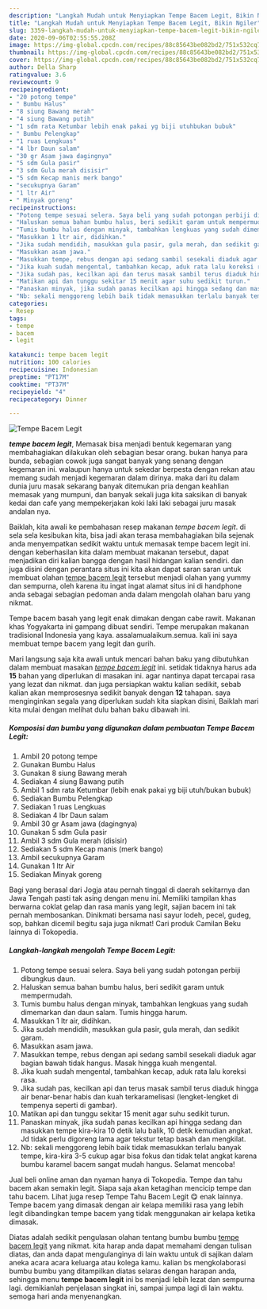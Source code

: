 ```yaml
---
description: "Langkah Mudah untuk Menyiapkan Tempe Bacem Legit, Bikin Ngiler"
title: "Langkah Mudah untuk Menyiapkan Tempe Bacem Legit, Bikin Ngiler"
slug: 3359-langkah-mudah-untuk-menyiapkan-tempe-bacem-legit-bikin-ngiler
date: 2020-09-06T02:55:55.208Z
image: https://img-global.cpcdn.com/recipes/88c85643be082bd2/751x532cq70/tempe-bacem-legit-foto-resep-utama.jpg
thumbnail: https://img-global.cpcdn.com/recipes/88c85643be082bd2/751x532cq70/tempe-bacem-legit-foto-resep-utama.jpg
cover: https://img-global.cpcdn.com/recipes/88c85643be082bd2/751x532cq70/tempe-bacem-legit-foto-resep-utama.jpg
author: Della Sharp
ratingvalue: 3.6
reviewcount: 9
recipeingredient:
- "20 potong tempe"
- " Bumbu Halus"
- "8 siung Bawang merah"
- "4 siung Bawang putih"
- "1 sdm rata Ketumbar lebih enak pakai yg biji utuhbukan bubuk"
- " Bumbu Pelengkap"
- "1 ruas Lengkuas"
- "4 lbr Daun salam"
- "30 gr Asam jawa dagingnya"
- "5 sdm Gula pasir"
- "3 sdm Gula merah disisir"
- "5 sdm Kecap manis merk bango"
- "secukupnya Garam"
- "1 ltr Air"
- " Minyak goreng"
recipeinstructions:
- "Potong tempe sesuai selera. Saya beli yang sudah potongan perbiji dibungkus daun."
- "Haluskan semua bahan bumbu halus, beri sedikit garam untuk mempermudah."
- "Tumis bumbu halus dengan minyak, tambahkan lengkuas yang sudah dimemarkan dan daun salam. Tumis hingga harum."
- "Masukkan 1 ltr air, didihkan."
- "Jika sudah mendidih, masukkan gula pasir, gula merah, dan sedikit garam."
- "Masukkan asam jawa."
- "Masukkan tempe, rebus dengan api sedang sambil sesekali diaduk agar bagian bawah tidak hangus. Masak hingga kuah mengental."
- "Jika kuah sudah mengental, tambahkan kecap, aduk rata lalu koreksi rasa."
- "Jika sudah pas, kecilkan api dan terus masak sambil terus diaduk hingga air benar-benar habis dan kuah terkaramelisasi (lengket-lengket di tempenya seperti di gambar)."
- "Matikan api dan tunggu sekitar 15 menit agar suhu sedikit turun."
- "Panaskan minyak, jika sudah panas kecilkan api hingga sedang dan masukkan tempe kira-kira 10 detik lalu balik, 10 detik kemudian angkat. Jd tidak perlu digoreng lama agar tekstur tetap basah dan mengkilat."
- "Nb: sekali menggoreng lebih baik tidak memasukkan terlalu banyak tempe, kira-kira 3-5 cukup agar bisa fokus dan tidak telat angkat karena bumbu karamel bacem sangat mudah hangus. Selamat mencoba!"
categories:
- Resep
tags:
- tempe
- bacem
- legit

katakunci: tempe bacem legit 
nutrition: 100 calories
recipecuisine: Indonesian
preptime: "PT17M"
cooktime: "PT37M"
recipeyield: "4"
recipecategory: Dinner

---
```



![Tempe Bacem Legit](https://img-global.cpcdn.com/recipes/88c85643be082bd2/751x532cq70/tempe-bacem-legit-foto-resep-utama.jpg)

<b><i>tempe bacem legit</i></b>, Memasak bisa menjadi bentuk kegemaran yang membahagiakan dilakukan oleh sebagian besar orang. bukan hanya para bunda, sebagian cowok juga sangat banyak yang senang dengan kegemaran ini. walaupun hanya untuk sekedar berpesta dengan rekan atau memang sudah menjadi kegemaran dalam dirinya. maka dari itu dalam dunia juru masak sekarang banyak ditemukan pria dengan keahlian memasak yang mumpuni, dan banyak sekali juga kita saksikan di banyak kedai dan cafe yang mempekerjakan koki laki laki sebagai juru masak andalan nya.

Baiklah, kita awali ke pembahasan resep makanan <i>tempe bacem legit</i>. di sela sela kesibukan kita, bisa jadi akan terasa membahagiakan bila sejenak anda menyempatkan sedikit waktu untuk memasak tempe bacem legit ini. dengan keberhasilan kita dalam membuat makanan tersebut, dapat menjadikan diri kalian bangga dengan hasil hidangan kalian sendiri. dan juga disini dengan perantara situs ini kita akan dapat saran saran untuk membuat olahan <u>tempe bacem legit</u> tersebut menjadi olahan yang yummy dan sempurna, oleh karena itu ingat ingat alamat situs ini di handphone anda sebagai sebagian pedoman anda dalam mengolah olahan baru yang nikmat.

Tempe bacem basah yang legit enak dimakan dengan cabe rawit. Makanan khas Yogyakarta ini gampang dibuat sendiri. Tempe merupakan makanan tradisional Indonesia yang kaya. assalamualaikum.semua. kali ini saya membuat tempe bacem yang legit dan gurih.


Mari langsung saja kita awali untuk mencari bahan baku yang dibutuhkan dalam membuat masakan <u><i>tempe bacem legit</i></u> ini. setidak tidaknya harus ada <b>15</b> bahan yang diperlukan di masakan ini. agar nantinya dapat tercapai rasa yang lezat dan nikmat. dan juga persiapkan waktu kalian sedikit, sebab kalian akan memprosesnya sedikit banyak dengan <b>12</b> tahapan. saya menginginkan segala yang diperlukan sudah kita siapkan disini, Baiklah mari kita mulai dengan melihat dulu bahan baku dibawah ini.

<!--inarticleads1-->

##### Komposisi dan bumbu yang digunakan dalam pembuatan Tempe Bacem Legit:

1. Ambil 20 potong tempe
1. Gunakan  Bumbu Halus
1. Gunakan 8 siung Bawang merah
1. Sediakan 4 siung Bawang putih
1. Ambil 1 sdm rata Ketumbar (lebih enak pakai yg biji utuh/bukan bubuk)
1. Sediakan  Bumbu Pelengkap
1. Sediakan 1 ruas Lengkuas
1. Sediakan 4 lbr Daun salam
1. Ambil 30 gr Asam jawa (dagingnya)
1. Gunakan 5 sdm Gula pasir
1. Ambil 3 sdm Gula merah (disisir)
1. Sediakan 5 sdm Kecap manis (merk bango)
1. Ambil secukupnya Garam
1. Gunakan 1 ltr Air
1. Sediakan  Minyak goreng


Bagi yang berasal dari Jogja atau pernah tinggal di daerah sekitarnya dan Jawa Tengah pasti tak asing dengan menu ini. Memiliki tampilan khas berwarna coklat gelap dan rasa manis yang legit, sajian bacem ini tak pernah membosankan. Dinikmati bersama nasi sayur lodeh, pecel, gudeg, sop, bahkan dicemil begitu saja juga nikmat! Cari produk Camilan Beku lainnya di Tokopedia. 

<!--inarticleads2-->

##### Langkah-langkah mengolah Tempe Bacem Legit:

1. Potong tempe sesuai selera. Saya beli yang sudah potongan perbiji dibungkus daun.
1. Haluskan semua bahan bumbu halus, beri sedikit garam untuk mempermudah.
1. Tumis bumbu halus dengan minyak, tambahkan lengkuas yang sudah dimemarkan dan daun salam. Tumis hingga harum.
1. Masukkan 1 ltr air, didihkan.
1. Jika sudah mendidih, masukkan gula pasir, gula merah, dan sedikit garam.
1. Masukkan asam jawa.
1. Masukkan tempe, rebus dengan api sedang sambil sesekali diaduk agar bagian bawah tidak hangus. Masak hingga kuah mengental.
1. Jika kuah sudah mengental, tambahkan kecap, aduk rata lalu koreksi rasa.
1. Jika sudah pas, kecilkan api dan terus masak sambil terus diaduk hingga air benar-benar habis dan kuah terkaramelisasi (lengket-lengket di tempenya seperti di gambar).
1. Matikan api dan tunggu sekitar 15 menit agar suhu sedikit turun.
1. Panaskan minyak, jika sudah panas kecilkan api hingga sedang dan masukkan tempe kira-kira 10 detik lalu balik, 10 detik kemudian angkat. Jd tidak perlu digoreng lama agar tekstur tetap basah dan mengkilat.
1. Nb: sekali menggoreng lebih baik tidak memasukkan terlalu banyak tempe, kira-kira 3-5 cukup agar bisa fokus dan tidak telat angkat karena bumbu karamel bacem sangat mudah hangus. Selamat mencoba!


Jual beli online aman dan nyaman hanya di Tokopedia. Tempe dan tahu bacem akan semakin legit. Siapa saja akan ketagihan mencicip tempe dan tahu bacem. Lihat juga resep Tempe Tahu Bacem Legit 😋 enak lainnya. Tempe bacem yang dimasak dengan air kelapa memiliki rasa yang lebih legit dibandingkan tempe bacem yang tidak menggunakan air kelapa ketika dimasak. 

Diatas adalah sedikit pengulasan olahan tentang bumbu bumbu <u>tempe bacem legit</u> yang nikmat. kita harap anda dapat memahami dengan tulisan diatas, dan anda dapat mengulanginya di lain waktu untuk di sajikan dalam aneka acara acara keluarga atau kolega kamu. kalian bs mengkolaborasi bumbu bumbu yang ditampilkan diatas selaras dengan harapan anda, sehingga menu <b>tempe bacem legit</b> ini bs menjadi lebih lezat dan sempurna lagi. demikianlah penjelasan singkat ini, sampai jumpa lagi di lain waktu. semoga hari anda menyenangkan.
